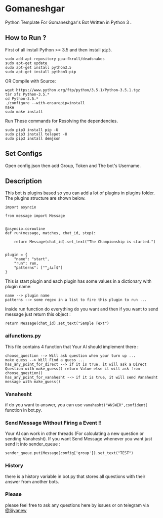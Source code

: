 # Gomaneshgar
Python Template For Gomaneshgar's Bot Written in Python 3 .

## How to Run ?
First of all install Python >= 3.5 and then install `pip3`.
```
sudo add-apt-repository ppa:fkrull/deadsnakes
sudo apt-get update
sudo apt-get install python3.5
sudo apt-get install python3-pip
```
OR Compile with Source:
```
wget https://www.python.org/ftp/python/3.5.1/Python-3.5.1.tgz
tar xfz Python-3.5.*
cd Python-3.5.*
./configure --with-ensurepip=install
make
sudo make install
```
Run These commands for Resolving the dependencies.

```
sudo pip3 install pip -U
sudo pip3 install telepot -U
sudo pip3 install demjson
```

## Set Configs
Open config.json then add Group, Token and The bot's Username.

## Description
This bot is plugins based so you can add a lot of plugins in plugins folder. The plugins structure are shown below.

```
import asyncio

from message import Message


@asyncio.coroutine
def run(message, matches, chat_id, step):
     
    return Message(chat_id).set_text("The Championship is started.")


plugin = {
    "name": "start",
    "run": run,
    "patterns": ["^آغاز$"]
}
```

This is start plugin and each plugin has some values in a dictionary with plugin name:
```
name --> plugin name 
patterns --> some regex in a list to fire this plugin to run ...
```
Inside run function do everything do you want and then if you want to send message just return this object :
```
return Message(chat_id).set_text("Sample Text")
```
### aifunctions.py
This file contains 4 function that Your AI should implement there :
```
choose_question --> Will ask question when your turn up ...
make_guess --> Will Find a guess ...
has_any_point_for_direct --> if it is true, it will ask a Direct Question with make_guess() return Value else it will ask from choose_question()
has_any_point_for_vanahesht --> if it is true, it will send Vanahesht message with make_guess()
```
### Vanahesht
if do you want to answer, you can use `vanahesht("ANSWER",confident)` function in bot.py.

### Send Message Without Firing a Event !!
Your AI can work in other threads (For calculating a new question or sending Vanahesht). If you want Send Message whenever you want just send it into sender_queue :
```
sender_queue.put(Message(config['group']).set_text("TEST")
```

### History
there is a history variable in bot.py that stores all questions with their answer from another bots.

### Please
please feel free to ask any questions here by issues or on telegram via [@Siyanew](https://t.me/siyanew/)

